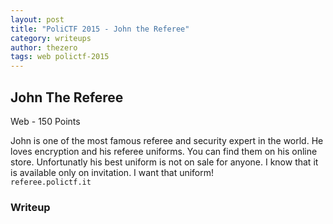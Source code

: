 ```yaml
---
layout: post
title: "PoliCTF 2015 - John the Referee"
category: writeups
author: thezero
tags: web polictf-2015
---
```


## John The Referee
Web - 150 Points

John is one of the most famous referee and security expert in the world. He loves encryption and his referee uniforms. You can find them on his online store. Unfortunatly his best uniform is not on sale for anyone. I know that it is available only on invitation. I want that uniform!<br/>
`referee.polictf.it`

### Writeup
